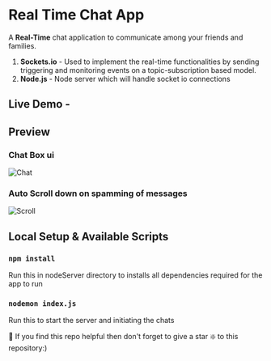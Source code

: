 Real Time Chat App
=======================
A **Real-Time** chat application to communicate among your friends and families.
1. **Sockets.io** - Used to implement the real-time functionalities by sending triggering and monitoring events on a topic-subscription based model.
2. **Node.js** - Node server which will handle socket io connections

## **Live Demo** - 

## Preview 
### Chat Box ui
![Chat]()

### Auto Scroll down on spamming of messages
![Scroll]()

## Local Setup & Available Scripts
### `npm install`
Run this in nodeServer directory to installs all dependencies required for the app to run

### `nodemon index.js`
Run this to start the server and initiating the chats


🙏 If you find this repo helpful then don't forget to give a star ❇️ to this repository:)